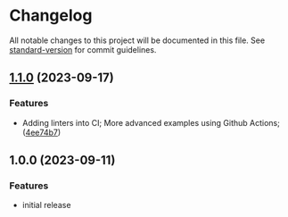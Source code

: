 # Changelog

All notable changes to this project will be documented in this file. See [standard-version](https://github.com/conventional-changelog/standard-version) for commit guidelines.

## [1.1.0](https://github.com/MarcosMorelli/node-express-boilerplate/compare/1.0.0...1.1.0) (2023-09-17)

### Features

-  Adding linters into CI; More advanced examples using Github Actions; ([4ee74b7](https://github.com/MarcosMorelli/node-express-boilerplate/commit/4ee74b7cd1afc1a2a04f91a92d2fe2794275d791))

## 1.0.0 (2023-09-11)

### Features

- initial release